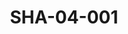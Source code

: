 ---
pid: SHA-04-001
title: SHA-04-001
language: en
original_label: 
rights: Sharhabil Ahmed
location_of_original: Sharhabil Ahmed
photographer_or_studio: 
scanned_from: photograph 10.7 by 12.7
_date: 1964-1965
location: Khartoum, Educational Publishing House
description: Director Mahdi 'Ali Sharafi Chief Editor of Sibyan Rida Muhammad Osman
  Editor Muhammad Osman al Shaigi
additional_notes: 
permission_display: 'yes'
on_server: 'no'
on_website: 'no'
permalink: /photopages/en/SHA-04-001.html
layout: photo-page
---